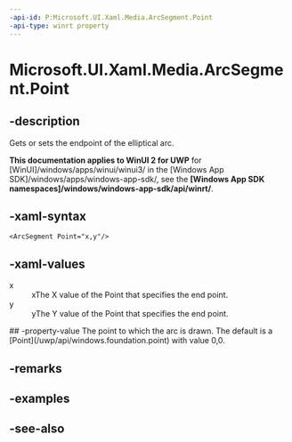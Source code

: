 ```yaml
---
-api-id: P:Microsoft.UI.Xaml.Media.ArcSegment.Point
-api-type: winrt property
---
```


<!-- Property syntax
public Windows.Foundation.Point Point { get;  set; }
-->

# Microsoft.UI.Xaml.Media.ArcSegment.Point

## -description
Gets or sets the endpoint of the elliptical arc.

**This documentation applies to WinUI 2 for UWP** for [WinUI]/windows/apps/winui/winui3/ in the [Windows App SDK]/windows/apps/windows-app-sdk/, see the **[Windows App SDK namespaces]/windows/windows-app-sdk/api/winrt/**.

## -xaml-syntax
```xaml
<ArcSegment Point="x,y"/>
```


## -xaml-values
<dl><dt>x</dt><dd>xThe X value of the Point that specifies the end point.</dd>
<dt>y</dt><dd>yThe Y value of the Point that specifies the end point.</dd>
</dl>
## -property-value
The point to which the arc is drawn. The default is a [Point](/uwp/api/windows.foundation.point) with value 0,0.

## -remarks

## -examples

## -see-also
